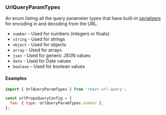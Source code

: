 ### UrlQueryParamTypes

An enum listing all the query parameter types that have built-in [serializers](Serialize.md) for encoding in and decoding from the URL.

* `number` - Used for numbers (integers or floats)
* `string` - Used for strings
* `object` - Used for objects
* `array` - Used for arrays
* `json` - Used for generic JSON values
* `date` - Used for Date values
* `boolean` - Used for boolean values

#### Examples

```js
import { UrlQueryParamTypes } from 'react-url-query';

const urlPropsQueryConfig = {
  foo: { type: UrlQueryParamTypes.number },
};
```
